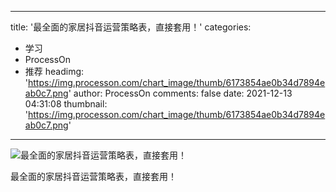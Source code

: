 
---
title: '最全面的家居抖音运营策略表，直接套用！'
categories: 
 - 学习
 - ProcessOn
 - 推荐
headimg: 'https://img.processon.com/chart_image/thumb/6173854ae0b34d7894eab0c7.png'
author: ProcessOn
comments: false
date: 2021-12-13 04:31:08
thumbnail: 'https://img.processon.com/chart_image/thumb/6173854ae0b34d7894eab0c7.png'
---

<div>   
<img class="thumb" alt="最全面的家居抖音运营策略表，直接套用！" src="https://img.processon.com/chart_image/thumb/6173854ae0b34d7894eab0c7.png" referrerpolicy="no-referrer">
<p>最全面的家居抖音运营策略表，直接套用！</p>  
</div>
            